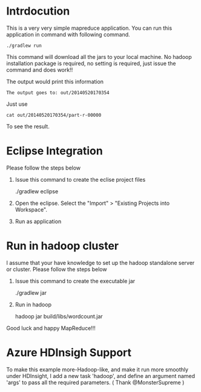 # Intrdocution

This is a very very simple mapreduce application. You can run this application in command with following command.

    ./gradlew run    
    
This command will download all the jars to your local machine. No hadoop installation package is required, no setting is required, just issue the command and does work!!

The output would print this information

	The output goes to: out/20140520170354
	
Just use

	cat out/20140520170354/part-r-00000
	
To see the result. 	

# Eclipse Integration

Please follow the steps below

1. Issue this command to create the eclise project files 
	
	./gradlew eclipse
	
2. Open the eclipse. Select the "Import" > "Existing Projects into Workspace".
3. Run as application

# Run in hadoop cluster

I assume that your have knowledge to set up the hadoop standalone server or cluster. Please follow the steps below

1. Issue this command to create the executable jar
	
	./gradlew jar
	
2. Run in hadoop

	hadoop jar build/libs/wordcount.jar <path-to-input> <path-to-output>

Good luck and happy MapReduce!!!
	
# Azure HDInsigh Support 

To make this example more-Hadoop-like, and make it run more smoothly under HDInsight, I add a new task 'hadoop', and define an argument named 'args' to pass all the required parameters. ( Thank @MonsterSupreme )

